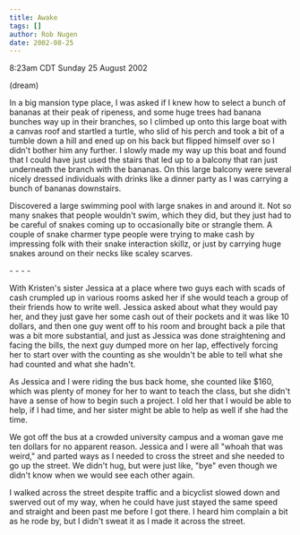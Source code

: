 ```yaml
---
title: Awake
tags: []
author: Rob Nugen
date: 2002-08-25
---
```


<p class=date>8:23am CDT Sunday 25 August 2002</p>

<p class=note>(dream)</p>

<p class=dream>In a big mansion type place, I was asked if I knew how
to select a bunch of bananas at their peak of ripeness, and some huge
trees had banana bunches way up in their branches, so I climbed up
onto this large boat with a canvas roof and startled a turtle, who
slid of his perch and took a bit of a tumble down a hill and ened up
on his back but flipped himself over so I didn't bother him any
further.  I slowly made my way up this boat and found that I could
have just used the stairs that led up to a balcony that ran just
underneath the branch with the bananas.  On this large balcony were
several nicely dressed individuals with drinks like a dinner party as
I was carrying a bunch of bananas downstairs.</p>

<p class=dream>Discovered a large swimming pool with large snakes in
and around it.  Not so many snakes that people wouldn't swim, which
they did, but they just had to be careful of snakes coming up to
occasionally bite or strangle them.  A couple of snake charmer type
people were trying to make cash by impressing folk with their snake
interaction skillz, or just by carrying huge snakes around on their
necks like scaley scarves.</p>

<p>- - - -</p>

<p class=dream>With Kristen's sister Jessica at a place where two guys
each with scads of cash crumpled up in various rooms asked her if she
would teach a group of their friends how to write well.  Jessica asked
about what they would pay her, and they just gave her some cash out of
their pockets and it was like 10 dollars, and then one guy went off to
his room and brought back a pile that was a bit more substantial, and
just as Jessica was done straightening and facing the bills, the next
guy dumped more on her lap, effectively forcing her to start over with
the counting as she wouldn't be able to tell what she had counted and
what she hadn't.</p>

<p class=dream>As Jessica and I were riding the bus back home, she
counted like $160, which was plenty of money for her to want to teach
the class, but she didn't have a sense of how to begin such a project.
I old her that I would be able to help, if I had time, and her sister
might be able to help as well if she had the time.</p>

<p class=dream>We got off the bus at a crowded university campus and a
woman gave me ten dollars for no apparent reason.  Jessica and I were
all "whoah that was weird," and parted ways as I needed to cross the
street and she needed to go up the street.  We didn't hug, but were
just like, "bye" even though we didn't know when we would see each
other again.</p>

<p class=dream>I walked across the street despite traffic and a
bicyclist slowed down and swerved out of my way, when he could have
just stayed the same speed and straight and been past me before I got
there. I heard him complain a bit as he rode by, but I didn't sweat it
as I made it across the street.</p>

